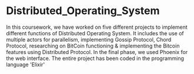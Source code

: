 # Distributed_Operating_System
In this coursework, we have worked on five different projects to implement different functions of Distributed Operating System. It includes the use of multiple actors for parallelism, implementing Gossip Protocol, Chord Protocol, researching on BitCoin functioning & implementing the Bitcoin features using Distributed Protocol. In the final phase, we used Phoenix for the web interface. The entire project has been coded in the programming language 'Elixir'
